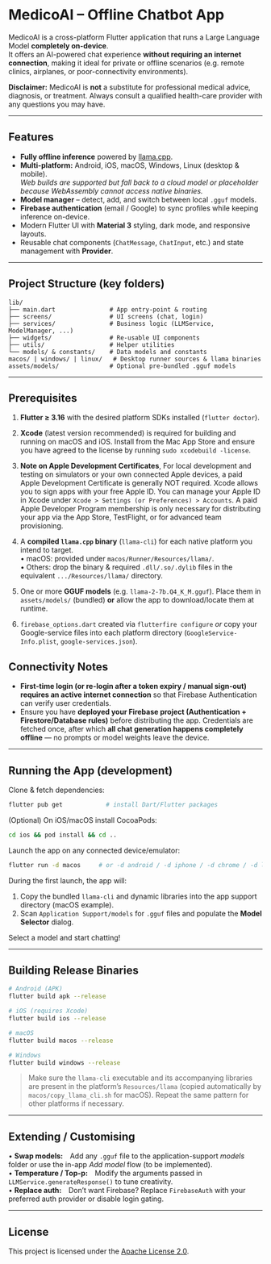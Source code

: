 # MedicoAI – Offline Chatbot App

MedicoAI is a cross-platform Flutter application that runs a Large Language Model **completely on-device**.  
It offers an AI-powered chat experience **without requiring an internet connection**, making it ideal for private or offline scenarios (e.g. remote clinics, airplanes, or poor-connectivity environments).

**Disclaimer:** MedicoAI is **not** a substitute for professional medical advice, diagnosis, or treatment. Always consult a qualified health-care provider with any questions you may have.

---

## Features

- **Fully offline inference** powered by [llama.cpp](https://github.com/ggerganov/llama.cpp).
- **Multi-platform:** Android, iOS, macOS, Windows, Linux (desktop & mobile).  
  _Web builds are supported but fall back to a cloud model or placeholder because WebAssembly cannot access native binaries._
- **Model manager** – detect, add, and switch between local `.gguf` models.
- **Firebase authentication** (email / Google) to sync profiles while keeping inference on-device.
- Modern Flutter UI with **Material 3** styling, dark mode, and responsive layouts.
- Reusable chat components (`ChatMessage`, `ChatInput`, etc.) and state management with **Provider**.

---

## Project Structure (key folders)

```
lib/
├── main.dart               # App entry-point & routing
├── screens/                # UI screens (chat, login)
├── services/               # Business logic (LLMService, ModelManager, ...)
├── widgets/                # Re-usable UI components
├── utils/                  # Helper utilities
└── models/ & constants/    # Data models and constants
macos/ | windows/ | linux/   # Desktop runner sources & llama binaries
assets/models/              # Optional pre-bundled .gguf models
```

---

## Prerequisites

1. **Flutter ≥ 3.16** with the desired platform SDKs installed (`flutter doctor`).
2. **Xcode** (latest version recommended) is required for building and running on macOS and iOS. Install from the Mac App Store and ensure you have agreed to the license by running `sudo xcodebuild -license`.
3. **Note on Apple Development Certificates**, For local development and testing on simulators or your own connected Apple devices, a paid Apple Development Certificate is generally NOT required. Xcode allows you to sign apps with your free Apple ID. You can manage your Apple ID in Xcode under `Xcode > Settings (or Preferences) > Accounts`. A paid Apple Developer Program membership is only necessary for distributing your app via the App Store, TestFlight, or for advanced team provisioning.

4. A **compiled `llama.cpp` binary** (`llama-cli`) for each native platform you intend to target.  
   • macOS: provided under `macos/Runner/Resources/llama/`.  
   • Others: drop the binary & required `.dll/.so/.dylib` files in the equivalent `.../Resources/llama/` directory.
5. One or more **GGUF models** (e.g. `llama-2-7b.Q4_K_M.gguf`). Place them in `assets/models/` (bundled) **or** allow the app to download/locate them at runtime.
6. `firebase_options.dart` created via `flutterfire configure` _or_ copy your Google-service files into each platform directory (`GoogleService-Info.plist`, `google-services.json`).

## Connectivity Notes

- **First-time login (or re-login after a token expiry / manual sign-out) requires an active internet connection** so that Firebase Authentication can verify user credentials.
- Ensure you have **deployed your Firebase project (Authentication + Firestore/Database rules)** before distributing the app. Credentials are fetched once, after which **all chat generation happens completely offline** — no prompts or model weights leave the device.

---

## Running the App (development)

Clone & fetch dependencies:

```bash
flutter pub get            # install Dart/Flutter packages
```

(Optional) On iOS/macOS install CocoaPods:

```bash
cd ios && pod install && cd ..
```

Launch the app on any connected device/emulator:

```bash
flutter run -d macos     # or -d android / -d iphone / -d chrome / -d linux
```

During the first launch, the app will:

1. Copy the bundled `llama-cli` and dynamic libraries into the app support directory (macOS example).
2. Scan `Application Support/models` for `.gguf` files and populate the **Model Selector** dialog.

Select a model and start chatting!

---

## Building Release Binaries

```bash
# Android (APK)
flutter build apk --release

# iOS (requires Xcode)
flutter build ios --release

# macOS
flutter build macos --release

# Windows
flutter build windows --release
```

> Make sure the `llama-cli` executable and its accompanying libraries are
> present in the platform’s `Resources/llama` (copied automatically by
> `macos/copy_llama_cli.sh` for macOS). Repeat the same pattern for other
> platforms if necessary.

---

## Extending / Customising

• **Swap models:** Add any `.gguf` file to the application-support _models_ folder or use the in-app _Add model_ flow (to be implemented).  
• **Temperature / Top-p:** Modify the arguments passed in `LLMService.generateResponse()` to tune creativity.  
• **Replace auth:** Don’t want Firebase? Replace `FirebaseAuth` with your preferred auth provider or disable login gating.

---

## License

This project is licensed under the [Apache License 2.0](LICENSE).
